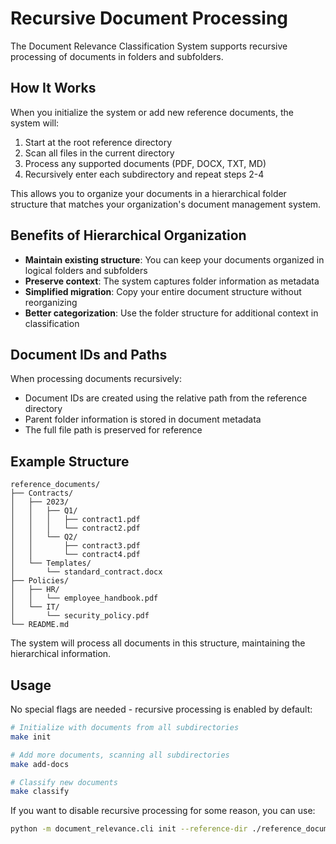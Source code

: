 # Recursive Document Processing

The Document Relevance Classification System supports recursive processing of documents in folders and subfolders.

## How It Works

When you initialize the system or add new reference documents, the system will:

1. Start at the root reference directory
2. Scan all files in the current directory
3. Process any supported documents (PDF, DOCX, TXT, MD)
4. Recursively enter each subdirectory and repeat steps 2-4

This allows you to organize your documents in a hierarchical folder structure that matches your organization's document management system.

## Benefits of Hierarchical Organization

- **Maintain existing structure**: You can keep your documents organized in logical folders and subfolders
- **Preserve context**: The system captures folder information as metadata
- **Simplified migration**: Copy your entire document structure without reorganizing
- **Better categorization**: Use the folder structure for additional context in classification

## Document IDs and Paths

When processing documents recursively:

- Document IDs are created using the relative path from the reference directory
- Parent folder information is stored in document metadata
- The full file path is preserved for reference

## Example Structure

```
reference_documents/
├── Contracts/
│   ├── 2023/
│   │   ├── Q1/
│   │   │   ├── contract1.pdf
│   │   │   └── contract2.pdf
│   │   └── Q2/
│   │       ├── contract3.pdf
│   │       └── contract4.pdf
│   └── Templates/
│       └── standard_contract.docx
├── Policies/
│   ├── HR/
│   │   └── employee_handbook.pdf
│   └── IT/
│       └── security_policy.pdf
└── README.md
```

The system will process all documents in this structure, maintaining the hierarchical information.

## Usage

No special flags are needed - recursive processing is enabled by default:

```bash
# Initialize with documents from all subdirectories
make init

# Add more documents, scanning all subdirectories
make add-docs

# Classify new documents
make classify
```

If you want to disable recursive processing for some reason, you can use:

```bash
python -m document_relevance.cli init --reference-dir ./reference_documents --recursive=false
```
